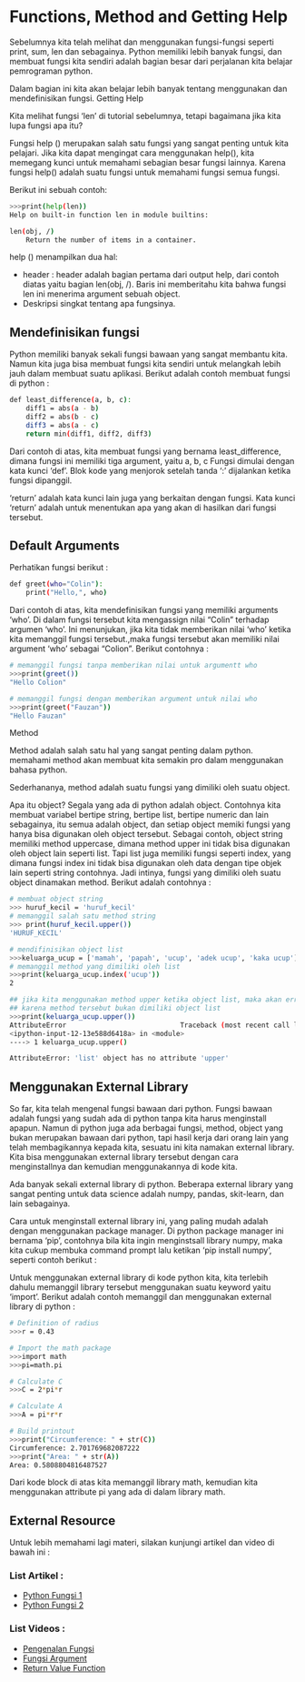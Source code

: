 <h1>Functions, Method and Getting Help</h1>

Sebelumnya kita telah melihat dan menggunakan fungsi-fungsi seperti print, sum, len dan sebagainya. Python memiliki lebih banyak fungsi, dan membuat fungsi kita sendiri adalah bagian besar dari perjalanan kita belajar pemrograman python.

Dalam bagian ini kita akan belajar lebih banyak tentang menggunakan dan mendefinisikan fungsi.
Getting Help

Kita melihat fungsi ‘len’ di tutorial sebelumnya, tetapi bagaimana jika kita lupa fungsi apa itu?

Fungsi help () merupakan salah satu fungsi yang sangat penting untuk kita pelajari. Jika kita dapat mengingat cara menggunakan help(), kita memegang kunci untuk memahami sebagian besar fungsi lainnya. Karena fungsi help() adalah suatu fungsi untuk memahami fungsi semua fungsi.

Berikut ini sebuah contoh:

```sh
>>>print(help(len))
Help on built-in function len in module builtins:

len(obj, /)
    Return the number of items in a container.
```

help () menampilkan dua hal:
<ul>
	<li>header : header adalah bagian pertama dari output help, dari contoh diatas yaitu bagian len(obj, /). Baris ini memberitahu kita bahwa fungsi len ini menerima argument sebuah object.</li>
	<li>Deskripsi singkat tentang apa fungsinya. </li>
</ul>

<h2>Mendefinisikan fungsi</h2>

Python memiliki banyak sekali fungsi bawaan yang sangat membantu kita. Namun kita juga bisa membuat fungsi kita sendiri untuk melangkah lebih jauh dalam membuat suatu aplikasi. Berikut adalah contoh membuat fungsi di python :

```sh
def least_difference(a, b, c):
    diff1 = abs(a - b)
    diff2 = abs(b - c)
    diff3 = abs(a - c)
    return min(diff1, diff2, diff3)
```

Dari contoh di atas, kita membuat fungsi yang bernama least_difference, dimana fungsi ini memiliki tiga argument, yaitu a, b, c
Fungsi dimulai dengan kata kunci ‘def’. Blok kode yang menjorok setelah tanda ‘:’ dijalankan ketika fungsi dipanggil.

‘return’ adalah kata kunci lain juga yang berkaitan dengan fungsi. Kata kunci ‘return’ adalah untuk menentukan apa yang akan di hasilkan dari fungsi tersebut.

<h2>Default Arguments</h2>

Perhatikan fungsi berikut :

```sh
def greet(who="Colin"):
    print("Hello,", who)
```

Dari contoh di atas, kita mendefinisikan fungsi yang memiliki arguments ‘who’. Di dalam fungsi tersebut kita mengassign nilai “Colin” terhadap argumen ‘who’. Ini menunjukan, jika kita tidak memberikan nilai ‘who’ ketika kita memanggil fungsi tersebut.,maka fungsi tersebut akan memiliki nilai argument ‘who’ sebagai “Colion”. Berikut contohnya :

```sh
# memanggil fungsi tanpa memberikan nilai untuk argumentt who
>>>print(greet())
"Hello Colion"

# memanggil fungsi dengan memberikan argument untuk nilai who
>>>print(greet("Fauzan"))
"Hello Fauzan"
```

Method

Method adalah salah satu hal yang sangat penting dalam python. memahami method akan membuat kita semakin pro dalam menggunakan bahasa python.

Sederhananya, method adalah suatu fungsi yang dimiliki oleh suatu object.

Apa itu object? Segala yang ada di python adalah object. Contohnya kita membuat variabel bertipe string, bertipe list, bertipe numeric dan lain sebagainya, itu semua adalah object, dan setiap object memiki fungsi yang hanya bisa digunakan oleh object tersebut. Sebagai contoh, object string memiliki method uppercase, dimana method upper ini tidak bisa digunakan oleh object lain seperti list. Tapi list juga memiliki fungsi seperti index, yang dimana fungsi index ini tidak bisa digunakan oleh data dengan tipe objek lain seperti string contohnya. Jadi intinya, fungsi yang dimiliki oleh suatu object dinamakan method. Berikut adalah contohnya :

```sh
# membuat object string
>>> huruf_kecil = 'huruf_kecil'
# memanggil salah satu method string
>>> print(huruf_kecil.upper())
'HURUF_KECIL'

# mendifinisikan object list
>>>keluarga_ucup = ['mamah', 'papah', 'ucup', 'adek ucup', 'kaka ucup']
# memanggil method yang dimiliki oleh list
>>>print(keluarga_ucup.index('ucup'))
2

## jika kita menggunakan method upper ketika object list, maka akan error
## karena method tersebut bukan dimiliki object list
>>>print(keluarga_ucup.upper())
AttributeError                            Traceback (most recent call last)
<ipython-input-12-13e588d6418a> in <module>
----> 1 keluarga_ucup.upper()

AttributeError: 'list' object has no attribute 'upper'
```

<h2>Menggunakan External Library</h2>

So far, kita telah mengenal fungsi bawaan dari python. Fungsi bawaan adalah fungsi yang sudah ada di python tanpa kita harus menginstall apapun. Namun di python juga ada berbagai fungsi, method, object yang bukan merupakan bawaan dari python, tapi hasil kerja dari orang lain yang telah membagikannya kepada kita, sesuatu ini kita namakan external library. Kita bisa menggunakan external library tersebut dengan cara menginstallnya dan kemudian menggunakannya di kode kita.

Ada banyak sekali external library di python. Beberapa external library yang sangat penting untuk data science adalah numpy, pandas, skit-learn, dan lain sebagainya.

Cara untuk menginstall external library ini, yang paling mudah adalah dengan menggunakan package manager. Di python package manager ini bernama ‘pip’, contohnya bila kita ingin menginstsall library numpy, maka kita cukup membuka command prompt lalu ketikan ‘pip install numpy’, seperti contoh berikut :

[]()

Untuk menggunakan external library di kode python kita, kita terlebih dahulu memanggil library tersebut menggunakan suatu keyword yaitu ‘import’. Berikut adalah contoh memanggil dan menggunakan external library di python :

```sh
# Definition of radius
>>>r = 0.43

# Import the math package
>>>import math
>>>pi=math.pi 

# Calculate C
>>>C = 2*pi*r 

# Calculate A
>>>A = pi*r*r 

# Build printout
>>>print("Circumference: " + str(C))
Circumference: 2.701769682087222
>>>print("Area: " + str(A))
Area: 0.5808804816487527
```

Dari kode block di atas kita memanggil library math, kemudian kita menggunakan attribute pi yang ada di dalam library math.
<h2>External Resource</h2>

Untuk lebih memahami lagi materi, silakan kunjungi artikel dan video di bawah ini :

<h3>List Artikel :</h3>
<ul>
    <li><a href="https://belajarpython.com/tutorial/fungsi-python">Python Fungsi 1</a></li>
    <li><a href="https://www.petanikode.com/python-fungsi/">Python Fungsi 2</a></li>
</ul>

<h3>List Videos :</h3>
<ul>
    <li><a href="https://www.youtube.com/watch?v=WjM68icSw3s&list=PLZS-MHyEIRo7cgStrKAMhgnOT66z2qKz1&index=12">Pengenalan Fungsi</a></li>
    <li><a href="https://www.youtube.com/watch?v=vWuSLG_6rxA&list=PLZS-MHyEIRo7cgStrKAMhgnOT66z2qKz1&index=13">Fungsi Argument</a></li>
    <li><a href="https://www.youtube.com/watch?v=23dDEp6WPH4&list=PLZS-MHyEIRo7cgStrKAMhgnOT66z2qKz1&index=14">Return Value Function</a></li>
</ul>